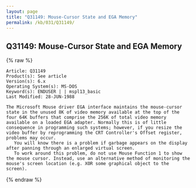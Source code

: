 ```yaml
---
layout: page
title: "Q31149: Mouse-Cursor State and EGA Memory"
permalink: /kb/031/Q31149/
---
```


## Q31149: Mouse-Cursor State and EGA Memory

{% raw %}

	Article: Q31149
	Product(s): See article
	Version(s): 6.x
	Operating System(s): MS-DOS
	Keyword(s): ENDUSER | | mspl13_basic
	Last Modified: 28-JUN-1988
	
	The Microsoft Mouse driver EGA interface maintains the mouse-cursor
	state in the unused 8K of video memory available at the top of the
	four 64K buffers that comprise the 256K of total video memory
	available on a loaded EGA adapter. Normally this is of little
	consequence in programming such systems; however, if you resize the
	video buffer by reprogramming the CRT Controller's Offset register,
	problems may occur.
	   You will know there is a problem if garbage appears on the display
	after panning through an enlarged virtual screen.
	   To work around this problem, do not use Mouse Function 1 to show
	the mouse cursor. Instead, use an alternative method of monitoring the
	mouse's screen location (e.g. XOR some graphical object to the
	screen).

{% endraw %}
